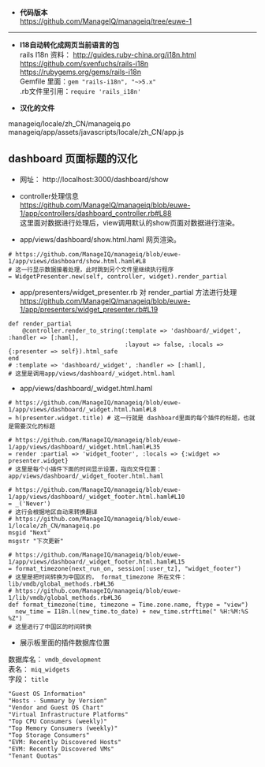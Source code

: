 * **代码版本**   
https://github.com/ManageIQ/manageiq/tree/euwe-1       
-----    

* **I18自动转化成网页当前语言的包**         
rails I18n 资料： http://guides.ruby-china.org/i18n.html     
https://github.com/svenfuchs/rails-i18n             
https://rubygems.org/gems/rails-i18n       
Gemfile 里面：`gem "rails-i18n", "~>5.x"`    
.rb文件里引用：`require 'rails_i18n'`          

* **汉化的文件**     

manageiq/locale/zh_CN/manageiq.po       
manageiq/app/assets/javascripts/locale/zh_CN/app.js      


## dashboard 页面标题的汉化      

* 网址： 
http://localhost:3000/dashboard/show     

*  controller处理信息     
https://github.com/ManageIQ/manageiq/blob/euwe-1/app/controllers/dashboard_controller.rb#L88      
这里面对数据进行处理后，view调用默认的show页面对数据进行渲染。      

*  app/views/dashboard/show.html.haml 网页渲染。     

```
# https://github.com/ManageIQ/manageiq/blob/euwe-1/app/views/dashboard/show.html.haml#L8 
# 这一行显示数据接着处理，此时跳到另个文件里继续执行程序
= WidgetPresenter.new(self, controller, widget).render_partial   
```    

*  app/presenters/widget_presenter.rb 对 render_partial 方法进行处理    
https://github.com/ManageIQ/manageiq/blob/euwe-1/app/presenters/widget_presenter.rb#L19      

```
def render_partial
    @controller.render_to_string(:template => 'dashboard/_widget', :handler => [:haml], 
                                 :layout => false, :locals => {:presenter => self}).html_safe
end
# :template => 'dashboard/_widget', :handler => [:haml], 
# 这里是调用app/views/dashboard/_widget.html.haml 
```        

*  app/views/dashboard/_widget.html.haml       

```
# https://github.com/ManageIQ/manageiq/blob/euwe-1/app/views/dashboard/_widget.html.haml#L8   
= h(presenter.widget.title) # 这一行就是 dashboard里面的每个插件的标题，也就是需要汉化的标题    

# https://github.com/ManageIQ/manageiq/blob/euwe-1/app/views/dashboard/_widget.html.haml#L35 
= render :partial => 'widget_footer', :locals => {:widget => presenter.widget}
# 这里是每个小插件下面的时间显示设置，指向文件位置： app/views/dashboard/_widget_footer.html.haml   

# https://github.com/ManageIQ/manageiq/blob/euwe-1/app/views/dashboard/_widget_footer.html.haml#L10
= _('Never')
# 这行会根据地区自动来转换翻译
# https://github.com/ManageIQ/manageiq/blob/euwe-1/locale/zh_CN/manageiq.po
msgid "Next"
msgstr "下次更新"

# https://github.com/ManageIQ/manageiq/blob/euwe-1/app/views/dashboard/_widget_footer.html.haml#L15
= format_timezone(next_run_on, session[:user_tz], "widget_footer")
# 这里是把时间转换为中国区的， format_timezone 所在文件：lib/vmdb/global_methods.rb#L36
# https://github.com/ManageIQ/manageiq/blob/euwe-1/lib/vmdb/global_methods.rb#L36
def format_timezone(time, timezone = Time.zone.name, ftype = "view")
  new_time = I18n.l(new_time.to_date) + new_time.strftime(" %H:%M:%S %Z")
# 这里进行了中国区的时间转换

```    

* 展示板里面的插件数据库位置     

数据库名： `vmdb_development`       
表名： `miq_widgets`      
字段： `title`    
```
"Guest OS Information"
"Hosts - Summary by Version"
"Vendor and Guest OS Chart"
"Virtual Infrastructure Platforms"
"Top CPU Consumers (weekly)"
"Top Memory Consumers (weekly)"
"Top Storage Consumers"
"EVM: Recently Discovered Hosts"
"EVM: Recently Discovered VMs"
"Tenant Quotas"
```